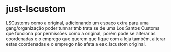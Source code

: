 # just-lscustom
LSCustoms como a original, adicionando um espaço extra para uma gang/organização poder tunnar tmb 
trata se de uma Los Santos Customs que funciona por permissões como a original, porém pode se alterar as coordenadas e o emprego que querem que fique com a loja também, alterar estas coordenadas e o emprego não afeta a esx_lscustom original.
